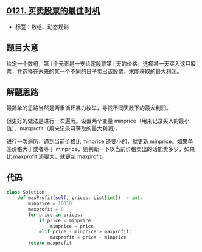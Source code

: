 ## [0121. 买卖股票的最佳时机](https://leetcode-cn.com/problems/best-time-to-buy-and-sell-stock/)

- 标签：数组、动态规划

## 题目大意

给定一个数组，第 i 个元素是一支给定股票第 i 天的价格。选择某一天买入这只股票，并选择在未来的某一个不同的日子卖出该股票。求能获取的最大利润。

## 解题思路

最简单的思路当然是两重循环暴力枚举，寻找不同天数下的最大利润。

但更好的做法是进行一次遍历。设置两个变量 minprice（用来记录买入的最小值）、maxprofit（用来记录可获取的最大利润）。

进行一次遍历，遇到当前价格比 minprice 还要小的，就更新 minprice。如果单签价格大于或者等于 minprice，则判断一下以当前价格卖出的话能卖多少，如果比 maxprofit 还要大，就更新 maxprofit。

## 代码

```Python
class Solution:
    def maxProfit(self, prices: List[int]) -> int:
        minprice = 10010
        maxprofit = 0
        for price in prices:
            if price < minprice:
                minprice = price
            elif price - minprice > maxprofit:
                maxprofit = price - minprice
        return maxprofit
```

